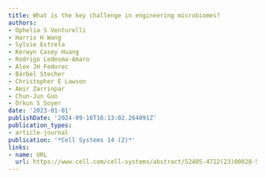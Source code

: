 ```yaml
---
title: What is the key challenge in engineering microbiomes?
authors:
- Ophelia S Venturelli
- Harris H Wang
- Sylvie Estrela
- Kerwyn Casey Huang
- Rodrigo Ledesma-Amaro
- Alex JH Fedorec
- Bärbel Stecher
- Christopher E Lawson
- Amir Zarrinpar
- Chun-Jun Guo
- Orkun S Soyer
date: '2023-01-01'
publishDate: '2024-09-16T16:13:02.264091Z'
publication_types:
- article-journal
publication: '*Cell Systems 14 (2)*'
links:
- name: URL
  url: https://www.cell.com/cell-systems/abstract/S2405-4712(23)00028-5
---
```

